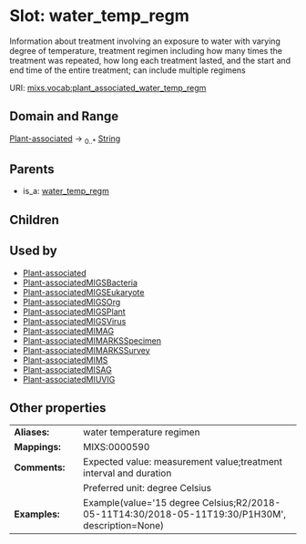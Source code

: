 
# Slot: water_temp_regm


Information about treatment involving an exposure to water with varying degree of temperature, treatment regimen including how many times the treatment was repeated, how long each treatment lasted, and the start and end time of the entire treatment; can include multiple regimens

URI: [mixs.vocab:plant_associated_water_temp_regm](https://w3id.org/mixs/vocab/plant_associated_water_temp_regm)


## Domain and Range

[Plant-associated](Plant-associated.md) &#8594;  <sub>0..\*</sub> [String](types/String.md)

## Parents

 *  is_a: [water_temp_regm](water_temp_regm.md)

## Children


## Used by

 * [Plant-associated](Plant-associated.md)
 * [Plant-associatedMIGSBacteria](Plant-associatedMIGSBacteria.md)
 * [Plant-associatedMIGSEukaryote](Plant-associatedMIGSEukaryote.md)
 * [Plant-associatedMIGSOrg](Plant-associatedMIGSOrg.md)
 * [Plant-associatedMIGSPlant](Plant-associatedMIGSPlant.md)
 * [Plant-associatedMIGSVirus](Plant-associatedMIGSVirus.md)
 * [Plant-associatedMIMAG](Plant-associatedMIMAG.md)
 * [Plant-associatedMIMARKSSpecimen](Plant-associatedMIMARKSSpecimen.md)
 * [Plant-associatedMIMARKSSurvey](Plant-associatedMIMARKSSurvey.md)
 * [Plant-associatedMIMS](Plant-associatedMIMS.md)
 * [Plant-associatedMISAG](Plant-associatedMISAG.md)
 * [Plant-associatedMIUVIG](Plant-associatedMIUVIG.md)

## Other properties

|  |  |  |
| --- | --- | --- |
| **Aliases:** | | water temperature regimen |
| **Mappings:** | | MIXS:0000590 |
| **Comments:** | | Expected value: measurement value;treatment interval and duration |
|  | | Preferred unit: degree Celsius |
| **Examples:** | | Example(value='15 degree Celsius;R2/2018-05-11T14:30/2018-05-11T19:30/P1H30M', description=None) |

